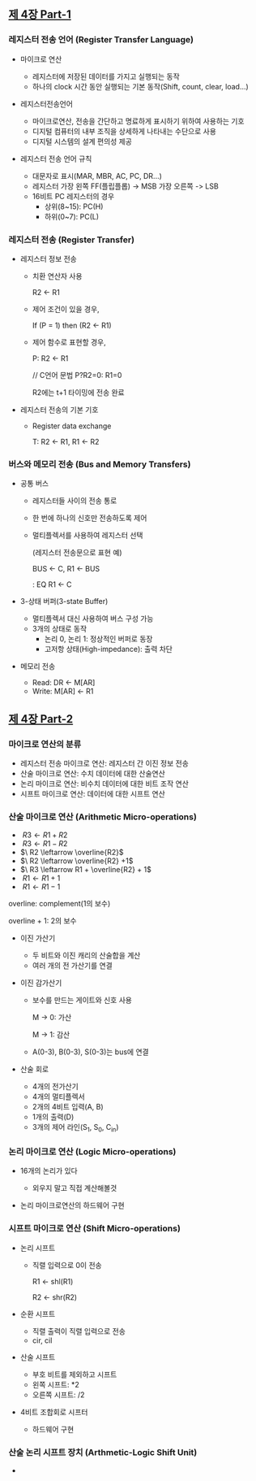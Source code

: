 
## [제 4장 Part-1](https://www.youtube.com/watch?v=LDjco5XJH1E&list=PLc8fQ-m7b1hCHTT7VH2oo0Ng7Et096dYc&index=8)

### 레지스터 전송 언어 (Register Transfer Language)

- 마이크로 연산
  - 레지스터에 저장된 데이터를 가지고 실행되는 동작
  - 하나의 clock 시간 동안 실행되는 기본 동작(Shift, count, clear, load...)

- 레지스터전송언어
  - 마이크로연산, 전송을 간단하고 명료하게 표시하기 위하여 사용하는 기호
  - 디지털 컴퓨터의 내부 조직을 상세하게 나타내는 수단으로 사용
  - 디지털 시스템의 설계 편의성 제공

- 레지스터 전송 언어 규칙
  - 대문자로 표시(MAR, MBR, AC, PC, DR...)
  - 레지스터 가장 왼쪽 FF(플립플롭) -> MSB 가장 오른쪽 -> LSB
  - 16비트 PC 레지스터의 경우
    - 상위(8~15): PC(H)
    - 하위(0~7): PC(L)


### 레지스터 전송 (Register Transfer)

- 레지스터 정보 전송

  - 치환 연산자 사용

    R2 <- R1

  - 제어 조건이 있을 경우,

    If (P = 1) then (R2 <- R1)

  - 제어 함수로 표현할 경우,

    P: R2 <- R1

    // C언어 문법 P?R2=0: R1=0

    R2에는 t+1 타이밍에 전송 완료

- 레지스터 전송의 기본 기호

  - Register data exchange

    T: R2 <- R1, R1 <- R2

### 버스와 메모리 전송 (Bus and Memory Transfers)

- 공통 버스

  - 레지스터들 사이의 전송 통로

  - 한 번에 하나의 신호만 전송하도록 제어

  - 멀티플렉서를 사용하여 레지스터 선택

    (레지스터 전송문으로 표현 예)

    BUS <- C, R1 <- BUS

     : EQ			R1 <- C

- 3-상태 버퍼(3-state Buffer)

  - 멀티플렉서 대신 사용하여 버스 구성 가능
  - 3개의 상태로 동작
    - 논리 0, 논리 1: 정상적인 버퍼로 동장
    - 고저항 상태(High-impedance): 출력 차단

- 메모리 전송

  - Read: DR <- M[AR]
  - Write: M[AR] <- R1


## [제 4장 Part-2](https://www.youtube.com/watch?v=IUapFpDKhKI&list=PLc8fQ-m7b1hCHTT7VH2oo0Ng7Et096dYc&index=9)

### 마이크로 연산의 분류

- 레지스터 전송 마이크로 연산: 레지스터 간 이진 정보 전송
- 산술 마이크로 연산: 수치 데이터에 대한 산술연산
- 논리 마이크로 연산: 비수치 데이터에 대한 비트 조작 연산
- 시프트 마이크로 연산: 데이터에 대한 시프트 연산

### 산술 마이크로 연산 (Arithmetic Micro-operations)

- $\ R3 \leftarrow R1 + R2$
- $\ R3 \leftarrow R1 - R2$
- $\ R2 \leftarrow \overline{R2}$
- $\ R2 \leftarrow \overline{R2} +1$
- $\ R3 \leftarrow R1 + \overline{R2} + 1$
- $\ R1 \leftarrow R1 + 1$
- $\ R1 \leftarrow R1 - 1$

overline: complement(1의 보수)

overline + 1: 2의 보수

- 이진 가산기

  - 두 비트와 이진 캐리의 산술합을 계산
  - 여러 개의 전 가산기를 연결

- 이진 감가산기

  - 보수를 만드는 게이트와 신호 사용

    M $\rightarrow$ 0: 가산

    M $\rightarrow$ 1: 감산

  - A(0-3), B(0-3), S(0-3)는 bus에 연결

- 산술 회로

  - 4개의 전가산기
  - 4개의 멀티플렉서
  - 2개의 4비트 입력(A, B)
  - 1개의 출력(D)
  - 3개의 제어 라인(S<sub>1</sub>, S<sub>0</sub>, C<sub>in</sub>)

### 논리 마이크로 연산 (Logic Micro-operations)

- 16개의 논리가 있다
  - 외우지 말고 직접 계산해볼것

- 논리 마이크로연산의 하드웨어 구현

### 시프트 마이크로 연산 (Shift Micro-operations)

- 논리 시프트

  - 직렬 입력으로 0이 전송

    R1 $\leftarrow$ shl(R1)

    R2 $\leftarrow$ shr(R2)


- 순환 시프트
  - 직렬 출력이 직렬 입력으로 전송
  - cir, cil
- 산술 시프트
  - 부호 비트를 제외하고 시프트
  - 왼쪽 시프트: *2
  - 오른쪽 시프트: /2
- 4비트 조합회로 시프터
  - 하드웨어 구현

### 산술 논리 시프트 장치 (Arthmetic-Logic Shift Unit)

- 